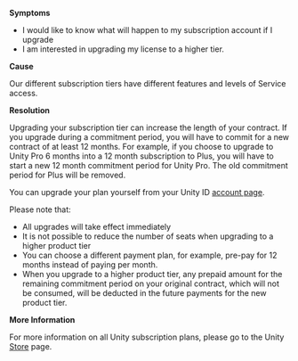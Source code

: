 
        

**Symptoms** 

*   I would like to know what will happen to my subscription account if I upgrade
*   I am interested in upgrading my license to a higher tier.

**Cause** 

Our different subscription tiers have different features and levels of Service access.

**Resolution** 

Upgrading your subscription tier can increase the length of your contract. If you upgrade during a commitment period, you will have to commit for a new contract of at least 12 months. For example, if you choose to upgrade to Unity Pro 6 months into a 12 month subscription to Plus, you will have to start a new 12 month commitment period for Unity Pro. The old commitment period for Plus will be removed.

You can upgrade your plan yourself from your Unity ID [account page](https://id.unity.com/subscriptions).

Please note that:

*   All upgrades will take effect immediately
*   It is not possible to reduce the number of seats when upgrading to a higher product tier
*   You can choose a different payment plan, for example, pre-pay for 12 months instead of paying per month.
*   When you upgrade to a higher product tier, any prepaid amount for the remaining commitment period on your original contract, which will not be consumed, will be deducted in the future payments for the new product tier.

**More Information** 

For more information on all Unity subscription plans, please go to the Unity [Store](https://store.unity.com/) page.

      